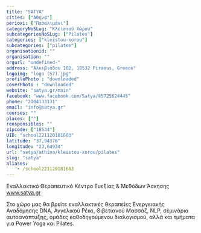 ```yaml
---
title: "SATYA"
cities: ["Αθήνα"]
perioxi: ["Πασαλιμάνι"]
categoryNoSLug: "Κλειστού Χώρου"
subcategoriesNoSLug: ["Pilates"]
categories: ["kleistou-xorou"]
subcategories: ["pilates"]
organisationid: ""
organisation: ""
orgurl: "undefined-"
address: "Αλκιβιάδου 102, 18532 Piraeus, Greece"
logoimg: "logo (57).jpg"
profilePhoto : "downloaded"
coverPhoto : "downloaded"
website: "satya.gr/main"
facebook: "www.facebook.com/Satya/85725624445"
phone: "2104133131"
email: "info@satya.gr"
courses: ""
places: [""]
rensponsibles: ""
zipcode: ["18534"]
UID: "school221120181603"
latitude: "37,94376"
longitude: "23,64934"
url: "satya/athina/kleistou-xorou/pilates"
slug: "satya"
aliases:
    - /school221120181603
---
```



Εναλλακτικό Θεραπευτικό Κέντρο Ευεξίας &amp; Μεθόδων Άσκησης www.satya.gr

Στο χώρο μας θα βρείτε εναλλακτικές θεραπείες Ενεργειακής Αναδόμησης DNA, Αγγελικού Ρέικι, Θιβετιανού Μασσάζ, NLP, σεμινάρια αυτοανάπτυξης, ομάδες καθοδηγούμενου διαλογισμού, αλλά και τμήματα για Power Yoga και Pilates.